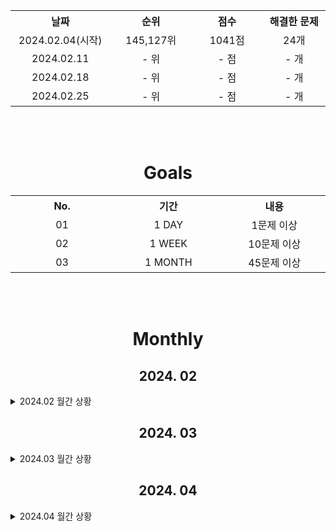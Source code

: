 <div align=center>

<p>
    <table>
        <th width='200'>날짜</th>
        <th width='200'>순위</th>
        <th width='200'>점수</th>
        <th width='200'>해결한 문제</th>
        <tr align=center>
            <td>2024.02.04(시작)</td>
            <td>145,127위</td>
            <td>1041점</td>
            <td>24개</td>
        </tr>
        <tr align=center>
            <td>2024.02.11</td>
            <td>- 위</td>
            <td>- 점</td>
            <td>- 개</td>
        </tr>
        <tr align=center>
            <td>2024.02.18</td>
            <td>- 위</td>
            <td>- 점</td>
            <td>- 개</td>
        </tr>
        <tr align=center>
            <td>2024.02.25</td>
            <td>- 위</td>
            <td>- 점</td>
            <td>- 개</td>
        </tr>
    </table>
</p>
</div>

<br>
<br>

<div align=center>
    <p>
        <h1>Goals</h1>
        <table>
            <th width='200'>No.</th>
            <th width='200'>기간</th>
            <th width='200'>내용</th>
            <tr align=center>
                <td>01</td>
                <td>1 DAY</td>
                <td>1문제 이상</td>
            </tr>
            <tr align=center>
                <td>02</td>
                <td>1 WEEK</td>
                <td>10문제 이상</td>
            </tr>
            <tr align=center>
                <td>03</td>
                <td>1 MONTH</td>
                <td>45문제 이상</td>
            </tr>
        </table>
    </p>
</div>
<br>
<br>
<h1 align="center">Monthly</h1>

<h2 align="center">2024. 02</h2> 
<details>
<summary>2024.02 월간 상황</summary>
<div align=center>
    <p>
        <table>
            <th width="50"></th>
            <th width="50"style="color:rgb(255,50,0)">SUN</th>
            <th width="50">MON</th>
            <th width="50">TUE</th>
            <th width="50">WED</th>
            <th width="50">THU</th>
            <th width="50">FRI</th>
            <th width="50"style="color:rgb(0,50,255)">SAT</th>
            <th width="50">주간</th>
            <tr align=center>
                <td>날짜<br>문제</td>
                <td>-<br>-</td>
                <td>-<br>-</td>
                <td>-<br>-</td>
                <td>-<br>-</td>
                <td>1<br>0️⃣</td>
                <td>2<br>0️⃣</td>
                <td>3<br>0️⃣</td>
                <td>0개<br>🟥</td>
            </tr>
            <tr align=center>
                <td>날짜<br>문제</td>
                <td>4<br>0️⃣</td>
                <td>5<br>2️⃣</td>
                <td>6<br>4️⃣</td>
                <td>7<br>0️⃣</td>
                <td>8<br>0️⃣</td>
                <td>9<br>0️⃣</td>
                <td>10<br>0️⃣</td>
                <td>0개<br>⬜</td>
            </tr>
            <tr align=center>
                <td>날짜<br>문제</td>
                <td>11<br>0️⃣</td>
                <td>12<br>0️⃣</td>
                <td>13<br>0️⃣</td>
                <td>14<br>0️⃣</td>
                <td>15<br>0️⃣</td>
                <td>16<br>0️⃣</td>
                <td>17<br>0️⃣</td>
                <td>0개<br>⬜</td>
            </tr>
            <tr align=center>
                <td>날짜<br>달성</td>
                <td>18<br>0️⃣</td>
                <td>19<br>0️⃣</td>
                <td>20<br>0️⃣</td>
                <td>21<br>0️⃣</td>
                <td>22<br>0️⃣</td>
                <td>23<br>0️⃣</td>
                <td>24<br>0️⃣</td>
                <td>0개<br>⬜</td>
            </tr>
            <tr align=center>
                <td>날짜<br>달성</td>
                <td>25<br>0️⃣</td>
                <td>26<br>0️⃣</td>
                <td>27<br>0️⃣</td>
                <td>28<br>0️⃣</td>
                <td>29<br>0️⃣</td>
                <td>-<br>-</td>
                <td>-<br>-</td>
                <td>0개<br>⬜</td>
            </tr>
        </table>
    </p>
</div>
</details>


<h2 align="center">2024. 03</h2> 
<details>
<summary>2024.03 월간 상황</summary>
<div align=center>
    <p>
        <table>
            <th width="50"></th>
            <th width="50"style="color:rgb(255,50,0)">SUN</th>
            <th width="50">MON</th>
            <th width="50">TUE</th>
            <th width="50">WED</th>
            <th width="50">THU</th>
            <th width="50">FRI</th>
            <th width="50"style="color:rgb(0,50,255)">SAT</th>
            <th width="50">주간</th>
            <tr align=center>
                <td>날짜<br>문제</td>
                <td>-<br>-</td>
                <td>-<br>-</td>
                <td>-<br>-</td>
                <td>-<br>-</td>
                <td>-<br>-</td>
                <td>1<br>0️⃣</td>
                <td>2<br>0️⃣</td>
                <td>0개<br>⬜</td>
            </tr>
            <tr align=center>
                <td>날짜<br>문제</td>
                <td>3<br>0️⃣</td>
                <td>4<br>0️⃣</td>
                <td>5<br>0️⃣</td>
                <td>6<br>0️⃣</td>
                <td>7<br>0️⃣</td>
                <td>8<br>0️⃣</td>
                <td>9<br>0️⃣</td>
                <td>0개<br>⬜</td>
            </tr>
            <tr align=center>
                <td>날짜<br>문제</td>
                <td>10<br>0️⃣</td>
                <td>11<br>0️⃣</td>
                <td>12<br>0️⃣</td>
                <td>13<br>0️⃣</td>
                <td>14<br>0️⃣</td>
                <td>15<br>0️⃣</td>
                <td>16<br>0️⃣</td>
                <td>0개<br>⬜</td>
            </tr>
            <tr align=center>
                <td>날짜<br>달성</td>
                <td>17<br>0️⃣</td>
                <td>18<br>0️⃣</td>
                <td>19<br>0️⃣</td>
                <td>20<br>0️⃣</td>
                <td>21<br>0️⃣</td>
                <td>22<br>0️⃣</td>
                <td>23<br>0️⃣</td>
                <td>0개<br>⬜</td>
            </tr>
            <tr align=center>
                <td>날짜<br>달성</td>
                <td>24<br>0️⃣</td>
                <td>25<br>0️⃣</td>
                <td>26<br>0️⃣</td>
                <td>27<br>0️⃣</td>
                <td>28<br>0️⃣</td>
                <td>29<br>0️⃣</td>
                <td>30<br>0️⃣</td>
                <td>0개<br>⬜</td>
            </tr>
            <tr align=center>
                <td>날짜<br>달성</td>
                <td>31<br>0️⃣</td>
                <td>-<br>-</td>
                <td>-<br>-</td>
                <td>-<br>-</td>
                <td>-<br>-</td>
                <td>-<br>-</td>
                <td>-<br>-</td>
                <td>0개<br>⬜</td>
            </tr>
        </table>
    </p>
</div>
</details>


<h2 align="center">2024. 04</h2> 
<details>
<summary>2024.04 월간 상황</summary>
<div align=center>
    <p>
        <table>
            <th width="50"></th>
            <th width="50"style="color:rgb(255,50,0)">SUN</th>
            <th width="50">MON</th>
            <th width="50">TUE</th>
            <th width="50">WED</th>
            <th width="50">THU</th>
            <th width="50">FRI</th>
            <th width="50"style="color:rgb(0,50,255)">SAT</th>
            <th width="50">주간</th>
            <tr align=center>
                <td>날짜<br>문제</td>
                <td>-<br>-</td>
                <td>1<br>0️⃣</td>
                <td>2<br>0️⃣</td>
                <td>3<br>0️⃣</td>
                <td>4<br>0️⃣</td>
                <td>5<br>0️⃣</td>
                <td>6<br>0️⃣</td>
                <td>0개<br>⬜</td>
            </tr>
            <tr align=center>
                <td>날짜<br>문제</td>
                <td>7<br>0️⃣</td>
                <td>8<br>0️⃣</td>
                <td>9<br>0️⃣</td>
                <td>10<br>0️⃣</td>
                <td>11<br>0️⃣</td>
                <td>12<br>0️⃣</td>
                <td>13<br>0️⃣</td>
                <td>0개<br>⬜</td>
            </tr>
            <tr align=center>
                <td>날짜<br>문제</td>
                <td>14<br>0️⃣</td>
                <td>15<br>0️⃣</td>
                <td>16<br>0️⃣</td>
                <td>17<br>0️⃣</td>
                <td>18<br>0️⃣</td>
                <td>19<br>0️⃣</td>
                <td>20<br>0️⃣</td>
                <td>0개<br>⬜</td>
            </tr>
            <tr align=center>
                <td>날짜<br>달성</td>
                <td>21<br>0️⃣</td>
                <td>22<br>0️⃣</td>
                <td>23<br>0️⃣</td>
                <td>24<br>0️⃣</td>
                <td>25<br>0️⃣</td>
                <td>26<br>0️⃣</td>
                <td>27<br>0️⃣</td>
                <td>0개<br>⬜</td>
            </tr>
            <tr align=center>
                <td>날짜<br>달성</td>
                <td>28<br>0️⃣</td>
                <td>29<br>0️⃣</td>
                <td>30<br>0️⃣</td>
                <td>-<br>-</td>
                <td>-<br>-</td>
                <td>-<br>-</td>
                <td>-<br>-</td>
                <td>0개<br>⬜</td>
            </tr>
        </table>
    </p>
</div>
</details>